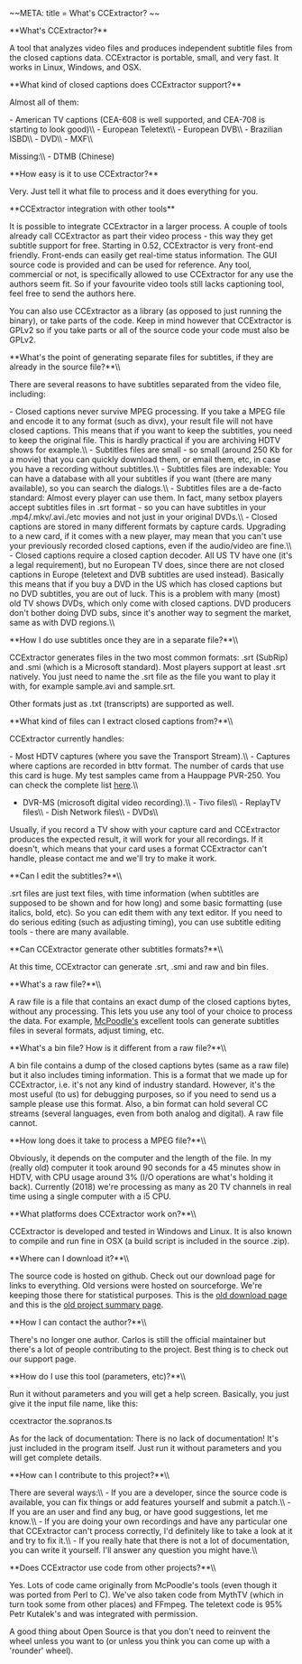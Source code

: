 \~\~META: title = What\'s CCExtractor? \~\~

 **What\'s CCExtractor?\*\*

A tool that analyzes video files and produces independent subtitle files
from the closed captions data. CCExtractor is portable, small, and very
fast. It works in Linux, Windows, and OSX.

 **What kind of closed captions does CCExtractor support?\*\*

Almost all of them:

\- American TV captions (CEA-608 is well supported, and CEA-708 is
starting to look good)\\\\ - European Teletext\\\\ - European DVB\\\\ -
Brazilian ISBD\\\\ - DVD\\\\ - MXF\\\\

Missing:\\\\ - DTMB (Chinese)

 **How easy is it to use CCExtractor?\*\*

Very. Just tell it what file to process and it does everything for you.

 **CCExtractor integration with other tools\*\*

It is possible to integrate CCExtractor in a larger process. A couple of
tools already call CCExtractor as part their video process - this way
they get subtitle support for free. Starting in 0.52, CCExtractor is
very front-end friendly. Front-ends can easily get real-time status
information. The GUI source code is provided and can be used for
reference. Any tool, commercial or not, is specifically allowed to use
CCExtractor for any use the authors seem fit. So if your favourite video
tools still lacks captioning tool, feel free to send the authors here.

You can also use CCExtractor as a library (as opposed to just running
the binary), or take parts of the code. Keep in mind however that
CCExtractor is GPLv2 so if you take parts or all of the source code your
code must also be GPLv2.

 **What\'s the point of generating separate files for subtitles, if
        they are already in the source file?\*\*\\\\

There are several reasons to have subtitles separated from the video
file, including:

\- Closed captions never survive MPEG processing. If you take a MPEG
file and encode it to any format (such as divx), your result file will
not have closed captions. This means that if you want to keep the
subtitles, you need to keep the original file. This is hardly practical
if you are archiving HDTV shows for example.\\\\ - Subtitles files are
small - so small (around 250 Kb for a movie) that you can quickly
download them, or email them, etc, in case you have a recording without
subtitles.\\\\ - Subtitles files are indexable: You can have a database
with all your subtitles if you want (there are many available), so you
can search the dialogs.\\\\ - Subtitles files are a de-facto standard:
Almost every player can use them. In fact, many setbox players accept
subtitles files in .srt format - so you can have subtitles in your
.mp4/.mkv/.avi./etc movies and not just in your original DVDs.\\\\ -
Closed captions are stored in many different formats by capture cards.
Upgrading to a new card, if it comes with a new player, may mean that
you can\'t use your previously recorded closed captions, even if the
audio/video are fine.\\\\ - Closed captions require a closed caption
decoder. All US TV have one (it\'s a legal requirement), but no European
TV does, since there are not closed captions in Europe (teletext and DVB
subtitles are used instead). Basically this means that if you buy a DVD
in the US which has closed captions but no DVD subtitles, you are out of
luck. This is a problem with many (most) old TV shows DVDs, which only
come with closed captions. DVD producers don\'t bother doing DVD subs,
since it\'s another way to segment the market, same as with DVD
regions.\\\\

 **How I do use subtitles once they are in a separate file?\*\*\\\\

CCExtractor generates files in the two most common formats: .srt
(SubRip) and .smi (which is a Microsoft standard). Most players support
at least .srt natively. You just need to name the .srt file as the file
you want to play it with, for example sample.avi and sample.srt.

Other formats just as .txt (transcripts) are supported as well.

 **What kind of files can I extract closed captions from?\*\*\\\\

CCExtractor currently handles:

\- Most HDTV captures (where you save the Transport Stream).\\\\ -
Captures where captions are recorded in bttv format. The number of cards
that use this card is huge. My test samples came from a Hauppage
PVR-250. You can check the complete list
[here](https://linuxtv.org/hg/v4l-dvb/file/tip/linux/Documentation/video4linux/CARDLIST.bttv).\\\\
- DVR-MS (microsoft digital video recording).\\\\ - Tivo files\\\\ -
ReplayTV files\\\\ - Dish Network files\\\\ - DVDs\\\\

Usually, if you record a TV show with your capture card and CCExtractor
produces the expected result, it will work for your all recordings. If
it doesn\'t, which means that your card uses a format CCExtractor can\'t
handle, please contact me and we\'ll try to make it work.

 **Can I edit the subtitles?\*\*\\\\

.srt files are just text files, with time information (when subtitles
are supposed to be shown and for how long) and some basic formatting
(use italics, bold, etc). So you can edit them with any text editor. If
you need to do serious editing (such as adjusting timing), you can use
subtitle editing tools - there are many available.

 **Can CCExtractor generate other subtitles formats?\*\*\\\\

At this time, CCExtractor can generate .srt, .smi and raw and bin files.

 **What\'s a raw file?\*\*\\\\

A raw file is a file that contains an exact dump of the closed captions
bytes, without any processing. This lets you use any tool of your choice
to process the data. For example,
[McPoodle\'s](http://www.theneitherworld.com/mcpoodle/SCC_TOOLS/DOCS/SCC_TOOLS.HTML)
excellent tools can generate subtitles files in several formats, adjust
timing, etc.

 **What\'s a bin file? How is it different from a raw file?\*\*\\\\

A bin file contains a dump of the closed captions bytes (same as a raw
file) but it also includes timing information. This is a format that we
made up for CCExtractor, i.e. it\'s not any kind of industry standard.
However, it\'s the most useful (to us) for debugging purposes, so if you
need to send us a sample please use this format. Also, a bin format can
hold several CC streams (several languages, even from both analog and
digital). A raw file cannot.

 **How long does it take to process a MPEG file?\*\*\\\\

Obviously, it depends on the computer and the length of the file. In my
(really old) computer it took around 90 seconds for a 45 minutes show in
HDTV, with CPU usage around 3% (I/O operations are what\'s holding it
back). Currently (2018) we\'re processing as many as 20 TV channels in
real time using a single computer with a i5 CPU.

 **What platforms does CCExtractor work on?\*\*\\\\

CCExtractor is developed and tested in Windows and Linux. It is also
known to compile and run fine in OSX (a build script is included in the
source .zip).

 **Where can I download it?\*\*\\\\

The source code is hosted on github. Check out our download page for
links to everything. Old versions were hosted on sourceforge. We\'re
keeping those there for statistical purposes. This is the [old download
page](http://sourceforge.net/project/showfiles.php?group_id=190832)
and this is the [old project summary
page](http://sourceforge.net/projects/ccextractor/).

 **How I can contact the author?\*\*\\\\

There\'s no longer one author. Carlos is still the official maintainer
but there\'s a lot of people contributing to the project. Best thing is
to check out our support page.

 **How do I use this tool (parameters, etc)?\*\*\\\\

Run it without parameters and you will get a help screen. Basically, you
just give it the input file name, like this:

ccextractor the.sopranos.ts

As for the lack of documentation: There is no lack of documentation!
It\'s just included in the program itself. Just run it without
parameters and you will get complete details.

 **How can I contribute to this project?\*\*\\\\

There are several ways:\\\\ - If you are a developer, since the source
code is available, you can fix things or add features yourself and
submit a patch.\\\\ - If you are an user and find any bug, or have good
suggestions, let me know.\\\\ - If you are doing your own recordings and
have any particular one that CCExtractor can\'t process correctly, I\'d
definitely like to take a look at it and try to fix it.\\\\ - If you
really hate that there is not a lot of documentation, you can write it
yourself. I\'ll answer any question you might have.\\\\

 **Does CCExtractor use code from other projects?\*\*\\\\

Yes. Lots of code came originally from McPoodle\'s tools (even though it
was ported from Perl to C). We\'ve also taken code from MythTV (which in
turn took some from other places) and FFmpeg. The teletext code is 95%
Petr Kutalek\'s and was integrated with permission.

A good thing about Open Source is that you don\'t need to reinvent the
wheel unless you want to (or unless you think you can come up with a
\'rounder\' wheel).
